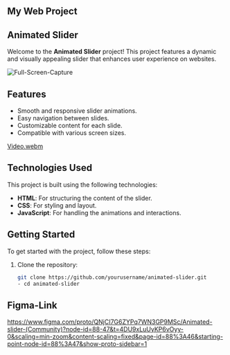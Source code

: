 ## My Web Project

## Animated Slider

Welcome to the **Animated Slider** project! This project features a dynamic and visually appealing slider that enhances user experience on websites.

![Full-Screen-Capture](https://github.com/user-attachments/assets/1ab54100-94f4-460f-8233-7cb2120a27ee)

## Features

- Smooth and responsive slider animations.
- Easy navigation between slides.
- Customizable content for each slide.
- Compatible with various screen sizes.

[Video.webm](https://github.com/user-attachments/assets/0b9a7c12-995a-4e3e-873f-ec3dbb7b5285)


## Technologies Used

This project is built using the following technologies:

- **HTML**: For structuring the content of the slider.
- **CSS**: For styling and layout.
- **JavaScript**: For handling the animations and interactions.


## Getting Started

To get started with the project, follow these steps:

1. Clone the repository:
   ```bash
   git clone https://github.com/yourusername/animated-slider.git
   - cd animated-slider

## Figma-Link
https://www.figma.com/proto/QNjCI7G6ZYPq7WN3GP9MSc/Animated-slider-(Community)?node-id=88-47&t=4DU9xLuUyKP6vOyy-0&scaling=min-zoom&content-scaling=fixed&page-id=88%3A46&starting-point-node-id=88%3A47&show-proto-sidebar=1
